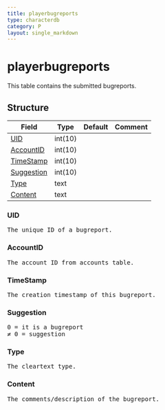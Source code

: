 ```yaml
---
title: playerbugreports
type: characterdb
category: P
layout: single_markdown
---
```


# playerbugreports
This table contains the submitted bugreports.

## Structure

Field                     | Type    | Default | Comment
------------------------- | ------- | ------- | -------
[UID](#UID)               | int(10) |         |        
[AccountID](#AccountID)   | int(10) |         |        
[TimeStamp](#TimeStamp)   | int(10) |         |        
[Suggestion](#Suggestion) | int(10) |         |        
[Type](#Type)             | text    |         |        
[Content](#Content)       | text    |         |        

### UID

<pre>
The unique ID of a bugreport.
</pre>

### AccountID

<pre>
The account ID from accounts table.
</pre>

### TimeStamp

<pre>
The creation timestamp of this bugreport.
</pre>

### Suggestion

<pre>
0 = it is a bugreport
≠ 0 = suggestion
</pre>

### Type

<pre>
The cleartext type.
</pre>

### Content

<pre>
The comments/description of the bugreport.
</pre>
